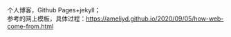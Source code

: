   个人博客，Github Pages+jekyll；  
  参考的网上模板，具体过程：https://ameliyd.github.io/2020/09/05/how-web-come-from.html